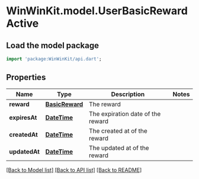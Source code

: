 # WinWinKit.model.UserBasicRewardActive

## Load the model package
```dart
import 'package:WinWinKit/api.dart';
```

## Properties
Name | Type | Description | Notes
------------ | ------------- | ------------- | -------------
**reward** | [**BasicReward**](BasicReward.md) | The reward | 
**expiresAt** | [**DateTime**](DateTime.md) | The expiration date of the reward | 
**createdAt** | [**DateTime**](DateTime.md) | The created at of the reward | 
**updatedAt** | [**DateTime**](DateTime.md) | The updated at of the reward | 

[[Back to Model list]](../README.md#documentation-for-models) [[Back to API list]](../README.md#documentation-for-api-endpoints) [[Back to README]](../README.md)


